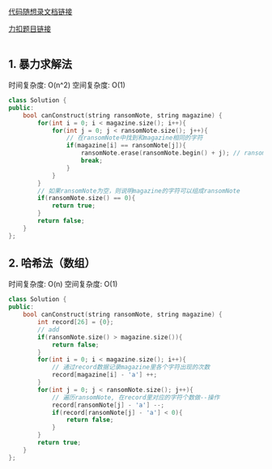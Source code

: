 # 

[代码随想录文档链接](https://www.programmercarl.com/0383.%E8%B5%8E%E9%87%91%E4%BF%A1.html#%E6%80%9D%E8%B7%AF)

[力扣题目链接]()

```text

```

## 1. 暴力求解法
时间复杂度: O(n^2)
空间复杂度: O(1)
```cpp
class Solution {
public:
    bool canConstruct(string ransomNote, string magazine) {
        for(int i = 0; i < magazine.size(); i++){
            for(int j = 0; j < ransomNote.size(); j++){
                // 在ransomNote中找到和magazine相同的字符
                if(magazine[i] == ransomNote[j]){
                    ransomNote.erase(ransomNote.begin() + j); // ransomNote删除这个字符
                    break;
                }
            }
        }
        // 如果ransomNote为空，则说明magazine的字符可以组成ransomNote
        if(ransomNote.size() == 0){
            return true;
        }
        return false;
    }
};
```
## 2. 哈希法（数组）
时间复杂度: O(n)
空间复杂度: O(1)
```cpp
class Solution {
public:
    bool canConstruct(string ransomNote, string magazine) {
        int record[26] = {0};
        // add
        if(ransomNote.size() > magazine.size()){
            return false;
        }
        for(int i = 0; i < magazine.size(); i++){
            // 通过record数据记录magazine里各个字符出现的次数
            record[magazine[i] - 'a'] ++;
        }
        for(int j = 0; j < ransomNote.size(); j++){
            // 遍历ransomNote, 在record里对应的字符个数做--操作
            record[ransomNote[j] - 'a'] --;
            if(record[ransomNote[j] - 'a'] < 0){
                return false;
            }
        }
        return true;
    }
};
```